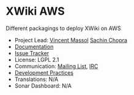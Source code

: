 # XWiki AWS

Different packagings to deploy XWiki on AWS

* Project Lead: [Vincent Massol](http://www.xwiki.org/xwiki/bin/view/XWiki/VincentMassol) [Sachin Chopra](https://www.xwiki.org/xwiki/bin/view/XWiki/sachin10101998)
* [Documentation](https://www.xwiki.org/xwiki/bin/view/Documentation/AdminGuide/Installation/XWiki%20Installation%20on%20AWS/Deployment%20Using%20CDK%20Code/)
* [Issue Tracker](https://jira.xwiki.org/projects/XAWS)
* License: LGPL 2.1
* Communication: [Mailing List](http://dev.xwiki.org/xwiki/bin/view/Community/MailingLists), [IRC](http://dev.xwiki.org/xwiki/bin/view/Community/IRC)
* [Development Practices](http://dev.xwiki.org)
* Translations: N/A
* Sonar Dashboard: N/A